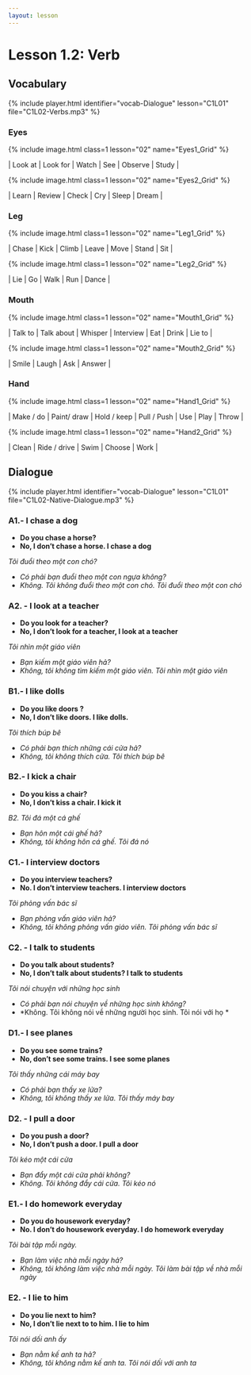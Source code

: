 ```yaml
---
layout: lesson
---
```



# Lesson 1.2: Verb

## Vocabulary

{% include player.html identifier="vocab-Dialogue" lesson="C1L01" file="C1L02-Verbs.mp3" %}

### Eyes
{% include image.html class=1 lesson="02" name="Eyes1_Grid" %}

| Look at | Look for | Watch | See | Observe | Study | 

{% include image.html class=1 lesson="02" name="Eyes2_Grid" %}

| Learn | Review | Check | Cry | Sleep | Dream | 

### Leg
{% include image.html class=1 lesson="02" name="Leg1_Grid" %}

| Chase | Kick | Climb | Leave | Move | Stand | Sit | 

{% include image.html class=1 lesson="02" name="Leg2_Grid" %}

| Lie  | Go  | Walk  | Run  | Dance  | 


### Mouth
{% include image.html class=1 lesson="02" name="Mouth1_Grid" %}

| Talk to | Talk about | Whisper | Interview | Eat | Drink | Lie to | 

{% include image.html class=1 lesson="02" name="Mouth2_Grid" %}

| Smile | Laugh | Ask | Answer | 




### Hand
{% include image.html class=1 lesson="02" name="Hand1_Grid" %}

| Make / do | Paint/ draw | Hold / keep | Pull / Push | Use | Play | Throw | 

{% include image.html class=1 lesson="02" name="Hand2_Grid" %}

| Clean | Ride / drive | Swim | Choose | Work | 



## Dialogue


{% include player.html identifier="vocab-Dialogue" lesson="C1L01" file="C1L02-Native-Dialogue.mp3" %}

### A1.- I chase a dog

- **Do you chase a horse?**
- **No, I don’t chase a horse. I chase a dog**

*Tôi đuổi theo một con chó?*

- *Có phải bạn đuổi theo một con ngựa không?*
- *Không. Tôi không đuổi theo một con chó. Tôi đuổi theo một con chó*

### A2. - I look at a teacher

- **Do you look for a teacher?**
- **No, I don’t look for a teacher, I look at a teacher**

*Tôi nhìn một giáo viên*

- *Bạn kiếm một giáo viên hả?*
- *Không, tôi không tìm kiếm một giáo viên. Tôi nhìn một giáo viên*

 

### B1.- I like dolls

- **Do you like doors ?**
- **No, I don’t like doors. I like dolls.**

*Tôi thích búp bê*

- *Có phải bạn thích những cái cửa hả?*
- *Không, tôi không thích cửa. Tôi thích búp bê*

### B2.-  I kick a chair

- **Do you kiss a chair?**
- **No, I don’t kiss a chair. I kick it**

*B2. Tôi đá một cá ghế*

- *Bạn hôn một cái ghế hả?*
- *Không, tôi không hôn cá ghế. Tôi đá nó*

### C1.-  I interview doctors

- **Do you interview teachers?**
- **No. I don’t interview teachers. I interview doctors**

*Tôi phỏng vấn bác sĩ*

- *Bạn phỏng vấn giáo viên hả?*
- *Không, tôi không phỏng vấn giáo viên. Tôi phỏng vấn bác sĩ*

### C2. - I talk to students

- **Do you talk about students?**
- **No, I don’t talk about students? I talk to students**

*Tôi nói chuyện với những  học sinh*

- *Có phải bạn nói chuyện về những học sinh không?*
- *Không. Tôi không nói về những người học sinh. Tôi nói với họ *

### D1.- I see planes

- **Do you see some trains?**
- **No,  don’t see some trains. I see some planes**

*Tôi thấy những cái máy bay*

- *Có phải bạn thấy xe lửa?*
- *Không, tôi không thấy xe lửa. Tôi thấy máy bay*

### D2. - I pull a door

- **Do you push a door?**
- **No, I don’t push a door. I pull a door**

*Tôi kéo một cái cửa*

- *Bạn đẩy một cái cửa phải không?*
- *Không. Tôi không đẩy cái cửa. Tôi kéo nó*

### E1.- I do homework everyday

- **Do you do housework everyday?**
- **No. I don’t do housework everyday. I do homework everyday**

*Tôi bài tập mỗi ngày.*

- *Bạn làm việc nhà mỗi ngày hả?*
- *Không, tôi không làm việc nhà mỗi ngày. Tôi làm bài tập về nhà mỗi ngày*

### E2. - I lie to him

- **Do you lie next to him?**
- **No, I don’t lie next to to him. I lie to him**

*Tôi nói dối anh ấy*

- *Bạn nằm kế anh ta hả?*
- *Không, tôi không nằm kế anh ta. Tôi nói dối với anh ta*

 
 
 